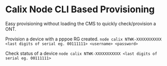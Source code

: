 # Calix Node CLI Based Provisioning

Easy provisioning without loading the CMS to quickly check/provision a ONT.

Provision a device with a pppoe RG created.
`node calix NTWK-XXXXXXXXXXX <last digits of serial eg. 00111111> <username> <password>`

Check status of a device
`node calix NTWK-XXXXXXXXXXX <last digits of serial eg. 00111111>`